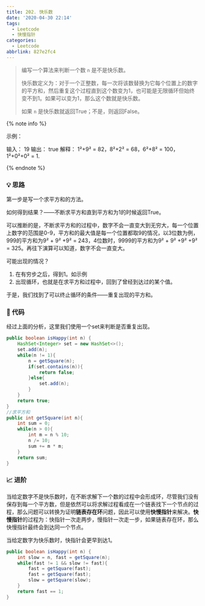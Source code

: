 ```yaml
---
title: 202. 快乐数
date: '2020-04-30 22:14'
tags:
  - Leetcode
  - 快慢指针
categories:
  - Leetcode
abbrlink: 827e2fc4
---
```


> 编写一个算法来判断一个数 ` n ` 是不是快乐数。
>
> 快乐数定义为：对于一个正整数，每一次将该数替换为它每个位置上的数字的平方和，然后重复这个过程直到这个数变为1，也可能是无限循环但始终变不到1。如果可以变为1，那么这个数就是快乐数。
>
> 如果 ` n `  是快乐数就返回True；不是，则返回False。

<!-- more -->

{% note info %}

示例：

输入： 19
输出： true
解释： 1²+9² = 82，8²+2² = 68，6²+8² = 100，1²+0²+0² = 1.

{% endnote %}

### 💡 思路

第一步是写一个求平方和的方法。

如何得到结果？——不断求平方和直到平方和为1的时候返回True。

可以推断的是，不断求平方和的过程中，数字不会一直变大到无穷大，每一个位置上数字的范围是0-9，平方和的最大值是每一个位置都取9的情况，以3位数为例，999的平方和为9² + 9² +9²  = 243，4位数时，9999的平方和为9² + 9² +9² +9²  = 325。再往下演算可以知道，数字不会一直变大。

可能出现的情况？

1. 在有穷步之后，得到1。如示例
2. 出现循环，也就是在求平方和过程中，回到了曾经到达过的某个值。

于是，我们找到了可以终止循环的条件——重复出现的平方和。

### 🧾 代码

经过上面的分析，这里我们使用一个set来判断是否重复出现。

```java
public boolean isHappy(int n) {
    HashSet<Integer> set = new HashSet<>();
    set.add(n);
    while(n != 1){
		n = getSquare(n);
        if(set.contains(n)){
            return false;
        }else{
            set.add(n);
        }
    }
    return true;
}
//求平方和
public int getSquare(int n){
    int sum = 0;
    while(n > 0){
        int m = n % 10;
        n /= 10;
        sum += m * m;
    }
    return sum;
}
```

### 📈 进阶

当给定数字不是快乐数时，在不断求解下一个数的过程中会形成环，尽管我们没有保存到每一个平方数，但是依然可以将求解过程看成在一个链表找下一个节点的过程，那么问题可以转换为证明**链表存在环**问题，因此可以使用**快慢指针**来解决。**快慢指针**的过程为：快指针一次走两步，慢指针一次走一步，如果链表存在环，那么快慢指针最终会到达同一个节点。

当给定数字为快乐数时，快指针会更早到达1。

```java
public boolean isHappy(int n) {
	int slow = n, fast = getSquare(n);
    while(fast != 1 && slow != fast){
        fast = getSquare(fast);
        fast = getSquare(fast);
        slow = getSquare(slow);
    }
    return fast == 1;
}
```

